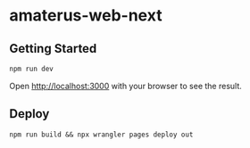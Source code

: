 # amaterus-web-next

## Getting Started

```bash
npm run dev
```

Open [http://localhost:3000](http://localhost:3000) with your browser to see the result.

## Deploy

```shell
npm run build && npx wrangler pages deploy out
```

